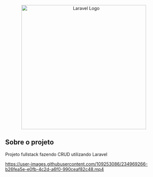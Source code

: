 <p align="center"><a href="https://laravel.com" target="_blank"><img src="https://raw.githubusercontent.com/laravel/art/master/logo-lockup/5%20SVG/2%20CMYK/1%20Full%20Color/laravel-logolockup-cmyk-red.svg" width="400" alt="Laravel Logo"></a></p>

## Sobre o projeto

Projeto fullstack fazendo CRUD utilizando Laravel



https://user-images.githubusercontent.com/109253086/234969266-b26fea5e-e0fb-4c2d-a6f0-990ceaf82c48.mp4

